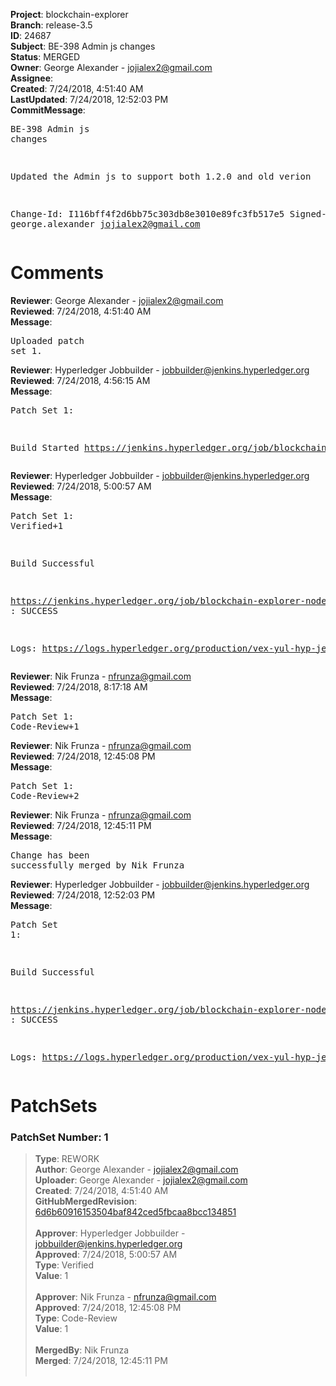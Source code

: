 <strong>Project</strong>: blockchain-explorer<br><strong>Branch</strong>: release-3.5<br><strong>ID</strong>: 24687<br><strong>Subject</strong>: BE-398 Admin js changes<br><strong>Status</strong>: MERGED<br><strong>Owner</strong>: George Alexander - jojialex2@gmail.com<br><strong>Assignee</strong>:<br><strong>Created</strong>: 7/24/2018, 4:51:40 AM<br><strong>LastUpdated</strong>: 7/24/2018, 12:52:03 PM<br><strong>CommitMessage</strong>:<br><pre>BE-398 Admin js changes

Updated the Admin js to support both 1.2.0 and old verion

Change-Id: I116bff4f2d6bb75c303db8e3010e89fc3fb517e5
Signed-off-by: george.alexander <jojialex2@gmail.com>
</pre><h1>Comments</h1><strong>Reviewer</strong>: George Alexander - jojialex2@gmail.com<br><strong>Reviewed</strong>: 7/24/2018, 4:51:40 AM<br><strong>Message</strong>: <pre>Uploaded patch set 1.</pre><strong>Reviewer</strong>: Hyperledger Jobbuilder - jobbuilder@jenkins.hyperledger.org<br><strong>Reviewed</strong>: 7/24/2018, 4:56:15 AM<br><strong>Message</strong>: <pre>Patch Set 1:

Build Started https://jenkins.hyperledger.org/job/blockchain-explorer-node6-verify-x86_64/329/</pre><strong>Reviewer</strong>: Hyperledger Jobbuilder - jobbuilder@jenkins.hyperledger.org<br><strong>Reviewed</strong>: 7/24/2018, 5:00:57 AM<br><strong>Message</strong>: <pre>Patch Set 1: Verified+1

Build Successful 

https://jenkins.hyperledger.org/job/blockchain-explorer-node6-verify-x86_64/329/ : SUCCESS

Logs: https://logs.hyperledger.org/production/vex-yul-hyp-jenkins-3/blockchain-explorer-node6-verify-x86_64/329</pre><strong>Reviewer</strong>: Nik Frunza - nfrunza@gmail.com<br><strong>Reviewed</strong>: 7/24/2018, 8:17:18 AM<br><strong>Message</strong>: <pre>Patch Set 1: Code-Review+1</pre><strong>Reviewer</strong>: Nik Frunza - nfrunza@gmail.com<br><strong>Reviewed</strong>: 7/24/2018, 12:45:08 PM<br><strong>Message</strong>: <pre>Patch Set 1: Code-Review+2</pre><strong>Reviewer</strong>: Nik Frunza - nfrunza@gmail.com<br><strong>Reviewed</strong>: 7/24/2018, 12:45:11 PM<br><strong>Message</strong>: <pre>Change has been successfully merged by Nik Frunza</pre><strong>Reviewer</strong>: Hyperledger Jobbuilder - jobbuilder@jenkins.hyperledger.org<br><strong>Reviewed</strong>: 7/24/2018, 12:52:03 PM<br><strong>Message</strong>: <pre>Patch Set 1:

Build Successful 

https://jenkins.hyperledger.org/job/blockchain-explorer-node6-merge-x86_64/185/ : SUCCESS

Logs: https://logs.hyperledger.org/production/vex-yul-hyp-jenkins-3/blockchain-explorer-node6-merge-x86_64/185</pre><h1>PatchSets</h1><h3>PatchSet Number: 1</h3><blockquote><strong>Type</strong>: REWORK<br><strong>Author</strong>: George Alexander - jojialex2@gmail.com<br><strong>Uploader</strong>: George Alexander - jojialex2@gmail.com<br><strong>Created</strong>: 7/24/2018, 4:51:40 AM<br><strong>GitHubMergedRevision</strong>: [6d6b60916153504baf842ced5fbcaa8bcc134851](https://github.com/hyperledger-gerrit-archive/blockchain-explorer/commit/6d6b60916153504baf842ced5fbcaa8bcc134851)<br><br><strong>Approver</strong>: Hyperledger Jobbuilder - jobbuilder@jenkins.hyperledger.org<br><strong>Approved</strong>: 7/24/2018, 5:00:57 AM<br><strong>Type</strong>: Verified<br><strong>Value</strong>: 1<br><br><strong>Approver</strong>: Nik Frunza - nfrunza@gmail.com<br><strong>Approved</strong>: 7/24/2018, 12:45:08 PM<br><strong>Type</strong>: Code-Review<br><strong>Value</strong>: 1<br><br><strong>MergedBy</strong>: Nik Frunza<br><strong>Merged</strong>: 7/24/2018, 12:45:11 PM<br><br></blockquote>